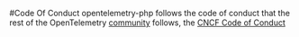 #Code Of Conduct
opentelemetry-php follows the code of conduct that the rest of the OpenTelemetry [community](https://github.com/open-telemetry/community/blob/master/code-of-conduct.md) follows, the [CNCF Code of Conduct](https://github.com/cncf/foundation/blob/master/code-of-conduct.md)
